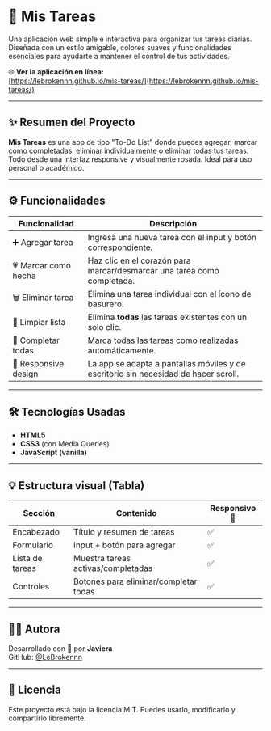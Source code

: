 # 📝 Mis Tareas

Una aplicación web simple e interactiva para organizar tus tareas diarias. Diseñada con un estilo amigable, colores suaves y funcionalidades esenciales para ayudarte a mantener el control de tus actividades.

🌐 **Ver la aplicación en línea:**  
[https://lebrokennn.github.io/mis-tareas/](https://lebrokennn.github.io/mis-tareas/)

---

## ✨ Resumen del Proyecto

**Mis Tareas** es una app de tipo "To-Do List" donde puedes agregar, marcar como completadas, eliminar individualmente o eliminar todas tus tareas. Todo desde una interfaz responsive y visualmente rosada. Ideal para uso personal o académico.

---

## ⚙️ Funcionalidades

| Funcionalidad           | Descripción                                                                            |
|-------------------------|----------------------------------------------------------------------------------------|
| ➕ Agregar tarea         | Ingresa una nueva tarea con el input y botón correspondiente.                         |
| 💗 Marcar como hecha     | Haz clic en el corazón para marcar/desmarcar una tarea como completada.               |
| 🗑️ Eliminar tarea        | Elimina una tarea individual con el ícono de basurero.                               |
| 🧹 Limpiar lista         | Elimina **todas** las tareas existentes con un solo clic.                             |
| 💖 Completar todas       | Marca todas las tareas como realizadas automáticamente.                               |
| 📱 Responsive design     | La app se adapta a pantallas móviles y de escritorio sin necesidad de hacer scroll.   |

---

## 🛠️ Tecnologías Usadas

- **HTML5**
- **CSS3** (con Media Queries)
- **JavaScript (vanilla)**

---

## 💡 Estructura visual (Tabla)

| Sección       | Contenido                            | Responsivo 📱 |
|---------------|--------------------------------------|----------------|
| Encabezado    | Título y resumen de tareas           | ✅              |
| Formulario    | Input + botón para agregar            | ✅              |
| Lista de tareas | Muestra tareas activas/completadas | ✅              |
| Controles     | Botones para eliminar/completar todas| ✅              |

---

## 👩‍💻 Autora

Desarrollado con 💖 por **Javiera**  
GitHub: [@LeBrokennn](https://github.com/LeBrokennn)

---

## 📄 Licencia

Este proyecto está bajo la licencia MIT. Puedes usarlo, modificarlo y compartirlo libremente.
